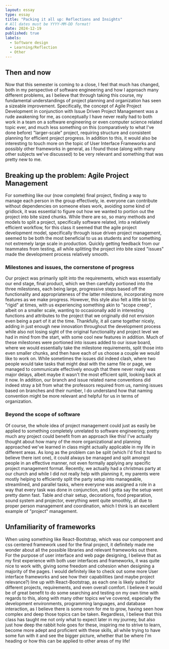 ```yaml
---
layout: essay
type: essay
title: "Packing it all up: Reflections and Insights"
# All dates must be YYYY-MM-DD format!
date: 2024-12-19
published: true
labels:
  - Software design
  - Learning/Reflection
  - Other
---
```


## Then and now
  Now that this semester is coming to a close, I feel that much has changed, both in my perspective of software engineering and how I approach many different problems, as I believe that through taking this course, my fundamental understandings of project planning and
  organization has seen a sizeable improvement. Specifically, the concept of Agile Project Development in conjunction with Issue Driven Project Management was a rude awakening for me, as conceptually I have never really had to both work in a team on a software engineering
  or even computer science related topic ever, and much less something on this (comparatively to what I've done before) "larger-scale" project, requiring structure and consistent planning for efficient project progress. In addition to this, it would also be interesting to touch
  more on the topic of User Interface Frameworks and possibly other frameworks in general, as I found those (along with many other subjects we've discussed) to be very relevant and something that was pretty new to me.

## Breaking up the problem: Agile Project Management
  For something like our (now complete) final project, finding a way to manage each person in the group effectively, ie. everyone can contribute without dependencies on someone elses work, avoiding some kind of gridlock, it was essential to figure out how we wanted to portion out
  the project into bite sized chunks. While there are so, so many methods and models to split a project, specifically software related, into a relatively efficient workflow, for this class it seemed that the agile project development model, specifically through issue driven project
  management, seemed to be both the most beneficial to us as students and for something not extremely large scale in production. Quickly getting feedback from our teammates from testing, all while splitting the project into bite sized "issues" made the development process relatively smooth.

### Milestones and issues, the cornerstone of progress
  Our project was primarily split into the requirements, which was essentially our end stage, final product, which we then carefully portioned into the three milestones, each being large, progressive steps based off the functionality and appropriateness of the latter milestone, incorporating
  more features as we make progress. However, this style also felt a little bit too "rigid" at times, with us experiencing something akin to "scope creep", albeit on a smaller scale, wanting to occasionally add in interesting functions and attributes to the project that we originally did not
  envision even being a part of it at the time. Thankfully, it all came together nicely, adding in just enough new innovation throughout the development process while also not losing sight of the original functionality and project level we had in mind from the start, with some cool new features
  in addition. Much of these milestones were portioned into issues added to our issue board, where we would essentially take the milestone requirements, split those into even smaller chunks, and then have each of us choose a couple we would like to work on. While sometimes the issues did indeed clash,
  where two people would take tasks that might deal with the same file or page, we managed to communicate effectively enough that there never really was major delays, albeit maybe it wasn't the most efficient split, looking back at it now. In addition, our branch and issue related name conventions did
  indeed stray a bit from what the professors required from us, naming issues based on branches and their number, I do understand how that naming convention might be more relevant and helpful for us in terms of organization.

### Beyond the scope of software
  Of course, the whole idea of project management could just as easily be applied to something completely unrelated to software engineering; pretty much any project could benefit from an approach like this! I've actually thought about how many of the more organizational and planning approached we've learned
  in class might actually applicable in my life in different areas. As long as the problem can be split (which I'd find it hard to believe there isnt one), it could always be managed and split amongst people in an effective manner, not even formally applying any specific project management format. Recently, we
  actually had a christmas party at our church and while I did not really help with planning it, my parents were mostly helping to efficiently split the party setup into manageable, streamlined, and parallel tasks, where everyone was assigned a role in a way that every task was done in conjunction, and I gotta say
  the setup went pretty damn fast. Table and chair setup, decorations, food preparation, sound system and projector, everything went quite smoothly, all due to proper person management and coordination, which I think is an excellent example of "project" management.

## Unfamiliarity of frameworks
  When using something like React-Bootstrap, which was our component and css centered framework used for the final project, it definitely made me wonder about all the possible libraries and relevant frameworks out there. For the purpose of user interface and web page designing, I believe that as my first experience
  with both user interfaces and frameworks, it was quite nice to work with, giving some freedom and cohesion when designing a majority of the pages. I would definitely like to check out some more User interface frameworks and see how their capabilities (and maybe project relevance?) line up with React-Bootstrap, as
  each one is likely suited for different projects, requirements, and even overall comfort. I believe it would be of great benefit to do some searching and testing on my own time with regards to this, along with many other topics we've covered, especially the development environments, programming languages, and database
  interaction, as I believe there is some room for me to grow, having seen how complex and deep those topics can be taken. Regardless, I believe that this class has taught me not only what to expect later in my journey, but also just how deep the rabbit hole goes for these, inspiring me to strive to learn, become more adept
  and proficient with these skills, all while trying to have some fun with it and see the bigger picture, whether that be where I'm heading or how this can be applied to other areas of my life!
